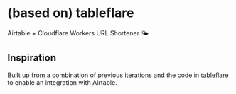# (based on) tableflare

Airtable + Cloudflare Workers URL Shortener 🌤

## Inspiration

Built up from a combination of previous iterations and the code in [tableflare](https://github.com/grikomsn/tableflare) to enable an integration with Airtable.
